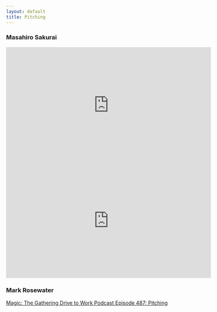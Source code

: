 ```yaml
---
layout: default
title: Pitching
---
```


### Masahiro Sakurai

<iframe width="560" height="315" src="https://www.youtube-nocookie.com/embed/2Iiu1k16Ukc" title="YouTube video player" frameborder="0" allow="accelerometer; autoplay; clipboard-write; encrypted-media; gyroscope; picture-in-picture" allowfullscreen></iframe>

<iframe width="560" height="315" src="https://www.youtube-nocookie.com/embed/1cFrEoiziDA" title="YouTube video player" frameborder="0" allow="accelerometer; autoplay; clipboard-write; encrypted-media; gyroscope; picture-in-picture" allowfullscreen></iframe>

### Mark Rosewater

[Magic: The Gathering Drive to Work Podcast Episode 487: Pitching](https://share.transistor.fm/s/1329651c)
